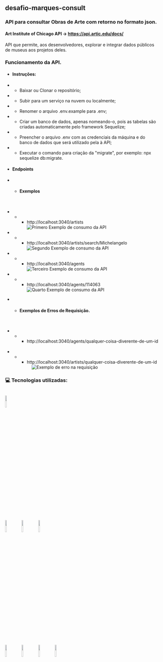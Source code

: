 ## desafio-marques-consult

### API para consultar Obras de Arte com retorno no formato json.

#### Art Institute of Chicago API -> https://api.artic.edu/docs/

API que permite, aos desenvolvedores, explorar e integrar dados públicos de museus aos projetos deles.

### Funcionamento da API.

* #### Instruções:
* * Baixar ou Clonar o repositório;
* * Subir para um serviço na nuvem ou localmente;
* * Renomer o arquivo .env.example para .env;
* * Criar um banco de dados, apenas nomeando-o, pois as tabelas são criadas automaticamente pelo framework Sequelize;
* * Preencher o arquivo .env com as credenciais da máquina e do banco de dados que será utilizado pela à API;
* * Executar o comando para criação da "migrate", por exemplo: npx sequelize db:migrate.

* #### Endpoints

 * * #### Exemplos
&nbsp; &nbsp;
- - - http://localhost:3040/artists
&nbsp; &nbsp;
![Primero Exemplo de consumo da API](https://github.com/ArmandoPaulinoNeto/desafio-marques-consult/blob/main/printscreens/example.png)
&nbsp; &nbsp;
- - - http://localhost:3040/artists/search/Michelangelo
&nbsp; &nbsp;
![Segundo Exemplo de consumo da API](https://github.com/ArmandoPaulinoNeto/desafio-marques-consult/blob/main/printscreens/example1.png)
&nbsp; &nbsp;
- - - http://localhost:3040/agents
&nbsp; &nbsp;
![Terceiro Exemplo de consumo da API](https://github.com/ArmandoPaulinoNeto/desafio-marques-consult/blob/main/printscreens/example2.png)
&nbsp; &nbsp;
- - - http://localhost:3040/agents/114063
&nbsp; &nbsp;
![Quarto Exemplo de consumo da API](https://github.com/ArmandoPaulinoNeto/desafio-marques-consult/blob/main/printscreens/exemple3.png)
&nbsp; &nbsp;
* * #### Exemplos de Erros de Requisição.
&nbsp; &nbsp;
- - - http://localhost:3040/agents/qualquer-coisa-diverente-de-um-id
&nbsp;
- - - http://localhost:3040/artists/qualquer-coisa-diverente-de-um-id
&nbsp; &nbsp;
![Exemplo de erro na requisição](https://github.com/ArmandoPaulinoNeto/desafio-marques-consult/blob/main/printscreens/error.png)
&nbsp; &nbsp;
### :computer: Tecnologias utilizadas:
<br/>
<code><img width="10%" src="https://www.vectorlogo.zone/logos/visualstudio_code/visualstudio_code-ar21.svg"></code>
<br/>
<br/>
<code><img width="10%" src="https://www.vectorlogo.zone/logos/nodejs/nodejs-ar21.svg"></code>
<code><img width="10%" src="https://www.vectorlogo.zone/logos/nodemonio/nodemonio-ar21.svg"></code>
<code><img width="10%" src="https://www.vectorlogo.zone/logos/json/json-ar21.svg"></code>
<br/>
<br/>
<code><img width="10%" src="https://www.vectorlogo.zone/logos/expressjs/expressjs-ar21.svg"></code>
<code><img width="10%" src="https://www.vectorlogo.zone/logos/axios/axios-ar21.svg"></code>
<code><img width="10%" src="https://www.vectorlogo.zone/logos/mysql/mysql-ar21.svg"></code>
<code><img width="10%" src="https://www.vectorlogo.zone/logos/sequelizejs/sequelizejs-ar21.svg"></code>
<br/>
